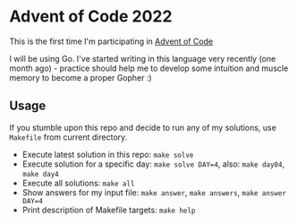 # Advent of Code 2022

This is the first time I'm participating in [Advent of Code](https://adventofcode.com)

I will be using Go. I've started writing in this language very recently
(one month ago) - practice should help me to develop some intuition and
muscle memory to become a proper Gopher :)

## Usage

If you stumble upon this repo and decide to run any of my solutions,
use `Makefile` from current directory.

- Execute latest solution in this repo: `make solve`
- Execute solution for a specific day: `make solve DAY=4`, also: `make day04`, `make day4`
- Execute all solutions: `make all`
- Show answers for my input file: `make answer`, `make answers`, `make answer DAY=4`
- Print description of Makefile targets: `make help`
